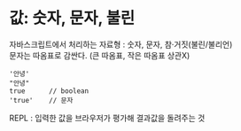 # 값: 숫자, 문자, 불린

자바스크립트에서 처리하는 자료형 : 숫자, 문자, 참·거짓\(불린/불리언\)  
문자는 따옴표로 감싼다. \(큰 따옴표, 작은 따옴표 상관X\)

```text
'안녕'
"안녕" 
true      // boolean 
'true'    // 문자 

```

REPL : 입력한 값을 브라우저가 평가해 결과값을 돌려주는 것

